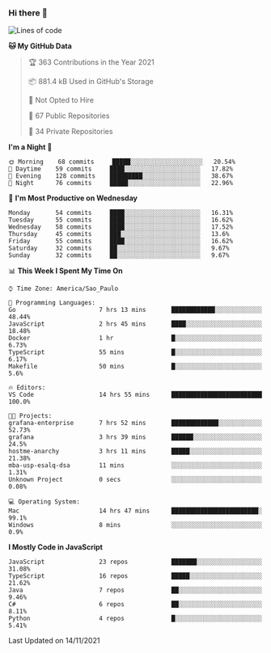 ### Hi there 👋

<!--
**guicaulada/guicaulada** is a ✨ _special_ ✨ repository because its `README.md` (this file) appears on your GitHub profile.

Here are some ideas to get you started:

- 🔭 I’m currently working on ...
- 🌱 I’m currently learning ...
- 👯 I’m looking to collaborate on ...
- 🤔 I’m looking for help with ...
- 💬 Ask me about ...
- 📫 How to reach me: ...
- 😄 Pronouns: ...
- ⚡ Fun fact: ...
-->

<!--START_SECTION:waka-->
![Lines of code](https://img.shields.io/badge/From%20Hello%20World%20I%27ve%20Written-3.3%20million%20lines%20of%20code-blue)

**🐱 My GitHub Data** 

> 🏆 363 Contributions in the Year 2021
 > 
> 📦 881.4 kB Used in GitHub's Storage 
 > 
> 🚫 Not Opted to Hire
 > 
> 📜 67 Public Repositories 
 > 
> 🔑 34 Private Repositories  
 > 
**I'm a Night 🦉** 

```text
🌞 Morning    68 commits     █████░░░░░░░░░░░░░░░░░░░░   20.54% 
🌆 Daytime    59 commits     ████░░░░░░░░░░░░░░░░░░░░░   17.82% 
🌃 Evening    128 commits    █████████░░░░░░░░░░░░░░░░   38.67% 
🌙 Night      76 commits     █████░░░░░░░░░░░░░░░░░░░░   22.96%

```
📅 **I'm Most Productive on Wednesday** 

```text
Monday       54 commits     ████░░░░░░░░░░░░░░░░░░░░░   16.31% 
Tuesday      55 commits     ████░░░░░░░░░░░░░░░░░░░░░   16.62% 
Wednesday    58 commits     ████░░░░░░░░░░░░░░░░░░░░░   17.52% 
Thursday     45 commits     ███░░░░░░░░░░░░░░░░░░░░░░   13.6% 
Friday       55 commits     ████░░░░░░░░░░░░░░░░░░░░░   16.62% 
Saturday     32 commits     ██░░░░░░░░░░░░░░░░░░░░░░░   9.67% 
Sunday       32 commits     ██░░░░░░░░░░░░░░░░░░░░░░░   9.67%

```


📊 **This Week I Spent My Time On** 

```text
⌚︎ Time Zone: America/Sao_Paulo

💬 Programming Languages: 
Go                       7 hrs 13 mins       ████████████░░░░░░░░░░░░░   48.44% 
JavaScript               2 hrs 45 mins       ████░░░░░░░░░░░░░░░░░░░░░   18.48% 
Docker                   1 hr                █░░░░░░░░░░░░░░░░░░░░░░░░   6.73% 
TypeScript               55 mins             █░░░░░░░░░░░░░░░░░░░░░░░░   6.17% 
Makefile                 50 mins             █░░░░░░░░░░░░░░░░░░░░░░░░   5.6%

🔥 Editors: 
VS Code                  14 hrs 55 mins      █████████████████████████   100.0%

🐱‍💻 Projects: 
grafana-enterprise       7 hrs 52 mins       █████████████░░░░░░░░░░░░   52.73% 
grafana                  3 hrs 39 mins       ██████░░░░░░░░░░░░░░░░░░░   24.5% 
hostme-anarchy           3 hrs 11 mins       █████░░░░░░░░░░░░░░░░░░░░   21.38% 
mba-usp-esalq-dsa        11 mins             ░░░░░░░░░░░░░░░░░░░░░░░░░   1.31% 
Unknown Project          0 secs              ░░░░░░░░░░░░░░░░░░░░░░░░░   0.08%

💻 Operating System: 
Mac                      14 hrs 47 mins      ████████████████████████░   99.1% 
Windows                  8 mins              ░░░░░░░░░░░░░░░░░░░░░░░░░   0.9%

```

**I Mostly Code in JavaScript** 

```text
JavaScript               23 repos            ███████░░░░░░░░░░░░░░░░░░   31.08% 
TypeScript               16 repos            █████░░░░░░░░░░░░░░░░░░░░   21.62% 
Java                     7 repos             ██░░░░░░░░░░░░░░░░░░░░░░░   9.46% 
C#                       6 repos             ██░░░░░░░░░░░░░░░░░░░░░░░   8.11% 
Python                   4 repos             █░░░░░░░░░░░░░░░░░░░░░░░░   5.41%

```



 Last Updated on 14/11/2021
<!--END_SECTION:waka-->
